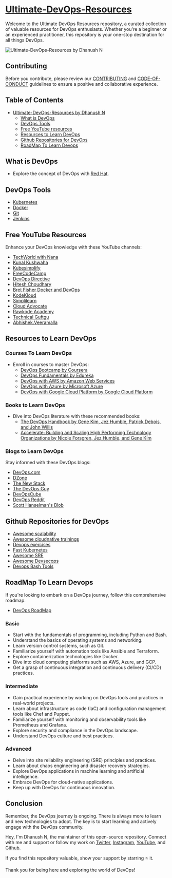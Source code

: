 # [Ultimate-DevOps-Resources](https://github.com/DhanushNehru/Ultimate-DevOps-Resources)

Welcome to the Ultimate DevOps Resources repository, a curated collection of valuable resources for DevOps enthusiasts. Whether you're a beginner or an experienced practitioner, this repository is your one-stop destination for all things DevOps.

![Ultimate-DevOps-Resources by Dhanush N](./cover.png)

## Contributing

Before you contribute, please review our [CONTRIBUTING](https://github.com/DhanushNehru/Ultimate-DevOps-Resources/blob/main/CONTRIBUTING.md) and [CODE-OF-CONDUCT](https://github.com/DhanushNehru/Ultimate-DevOps-Resources/blob/main/CODE-OF-CONDUCT.md) guidelines to ensure a positive and collaborative experience.

## Table of Contents

- [Ultimate-DevOps-Resources by Dhanush N](https://github.com/DhanushNehru/Ultimate-DevOps-Resources)
  - [What is DevOps](#what-is-devops)
  - [DevOps Tools](#DevOps-Tools)
  - [Free YouTube resources](#free-youtube-resources)
  - [Resources to Learn DevOps](#Resources-to-Learn-DevOps)
  - [Github Repositories for DevOps](#Github-Repositories-for-DevOps)
  - [RoadMap To Learn Devops](#RoadMap-To-Learn-Devops)

## What is DevOps

- Explore the concept of DevOps with [Red Hat](https://www.redhat.com/en/topics/devops).

## DevOps Tools

- [Kubernetes](https://kubernetes.io/)
- [Docker](https://www.docker.com/)
- [Git](https://git-scm.com/)
- [Jenkins](https://www.jenkins.io/)

## Free YouTube Resources

Enhance your DevOps knowledge with these YouTube channels:

- [TechWorld with Nana](https://www.youtube.com/@TechWorldwithNana)
- [Kunal Kushwaha](https://www.youtube.com/@KunalKushwaha)
- [Kubesimplify](https://www.youtube.com/@kubesimplify)
- [FreeCodeCamp](https://www.youtube.com/@freecodecamp)
- [DevOps Directive](https://www.youtube.com/@DevOpsDirective)
- [Hitesh Choudhary](https://www.youtube.com/@HiteshChoudharydotcom)
- [Bret Fisher Docker and DevOps](https://www.youtube.com/@BretFisher)
- [KodeKloud](https://www.youtube.com/@KodeKloud)
- [Simplilearn](https://www.youtube.com/@SimplilearnOfficial)
- [Cloud Advocate](https://www.youtube.com/@CloudAdvocate)
- [Rawkode Academy](https://www.youtube.com/@RawkodeAcademy)
- [Technical Guftgu](https://www.youtube.com/@TechnicalGuftgu)
- [Abhishek.Veeramalla](https://www.youtube.com/@AbhishekVeeramalla)

## Resources to Learn DevOps

### Courses To Learn DevOps

- Enroll in courses to master DevOps:
  - [DevOps Bootcamp by Coursera](https://www.coursera.org/courses?query=devops)
  - [DevOps Fundamentals by Edureka](https://www.edureka.co/blog/devops-tutorial)
  - [DevOps with AWS by Amazon Web Services](https://www.coursera.org/specializations/aws-devops)
  - [DevOps with Azure by Microsoft Azure](https://azure.microsoft.com/en-in/products/devops) 
  - [DevOps with Google Cloud Platform by Google Cloud Platform](https://cloud.google.com/devops)

### Books to Learn DevOps 

- Dive into DevOps literature with these recommended books:
  - [The DevOps Handbook by Gene Kim, Jez Humble, Patrick Debois, and John Willis](https://www.amazon.in/DevOPS-Handbook-World-Class-Reliability-Organizations/dp/1942788002) 
  - [Accelerate: Building and Scaling High Performing Technology Organizations by Nicole Forsgren, Jez Humble, and Gene Kim](https://www.amazon.in/Accelerate-Building-Performing-Technology-Organizations/dp/B07BMCFBWY)

### Blogs to Learn DevOps 

Stay informed with these DevOps blogs:
- [DevOps.com](https://devops.com/) 
- [DZone](https://dzone.com/) 
- [The New Stack](https://thenewstack.io/)
- [The DevOps Guy](https://www.youtube.com/@MarcelDempers)
- [DevOpsCube](https://devopscube.com)
- [DevOps Reddit](https://reddit.com/r/devops)
- [Scott Hanselman's Blob](https://www.hanselman.com/blog)

## Github Repositories for DevOps

- [Awesome scalability](https://github.com/binhnguyennus/awesome-scalability)
- [Awesome cloudnative trainings](https://github.com/joseadanof/awesome-cloudnative-trainings)
- [Devops exercises](https://github.com/bregman-arie/devops-exercises)
- [Fast Kubernetes](https://github.com/omerbsezer/Fast-Kubernetes)
- [Awesome SRE](https://github.com/dastergon/awesome-sre)
- [Awesome Devsecops](https://github.com/devsecops/awesome-devsecops)
- [Devops Bash Tools](https://github.com/HariSekhon/DevOps-Bash-tools)

## RoadMap To Learn Devops

If you're looking to embark on a DevOps journey, follow this comprehensive roadmap:
- [DevOps RoadMap](https://hashnode.com/n/90daysofdevops)

### Basic
- Start with the fundamentals of programming, including Python and Bash.
- Understand the basics of operating systems and networking.
- Learn version control systems, such as Git.
- Familiarize yourself with automation tools like Ansible and Terraform.
- Explore containerization technologies like Docker.
- Dive into cloud computing platforms such as AWS, Azure, and GCP.
- Get a grasp of continuous integration and continuous delivery (CI/CD) practices.

### Intermediate
- Gain practical experience by working on DevOps tools and practices in real-world projects.
- Learn about infrastructure as code (IaC) and configuration management tools like Chef and Puppet.
- Familiarize yourself with monitoring and observability tools like Prometheus and Grafana.
- Explore security and compliance in the DevOps landscape.
- Understand DevOps culture and best practices.

### Advanced
- Delve into site reliability engineering (SRE) principles and practices.
- Learn about chaos engineering and disaster recovery strategies.
- Explore DevOps applications in machine learning and artificial intelligence.
- Embrace DevOps for cloud-native applications.
- Keep up with DevOps for continuous innovation.

## Conclusion

Remember, the DevOps journey is ongoing. There is always more to learn and new technologies to adopt. The key is to start learning and actively engage with the DevOps community.

Hey, I'm Dhanush N, the maintainer of this open-source repository. Connect with me and support or follow my work on [Twitter](https://twitter.com/Dhanush_Nehru), [Instagram](https://www.instagram.com/dhanush_nehru/), [YouTube](https://www.youtube.com/@dhanushnehru?sub_confirmation=1), and [Github](https://github.com/DhanushNehru).

If you find this repository valuable, show your support by starring ⭐ it.

Thank you for being here and exploring the world of DevOps!